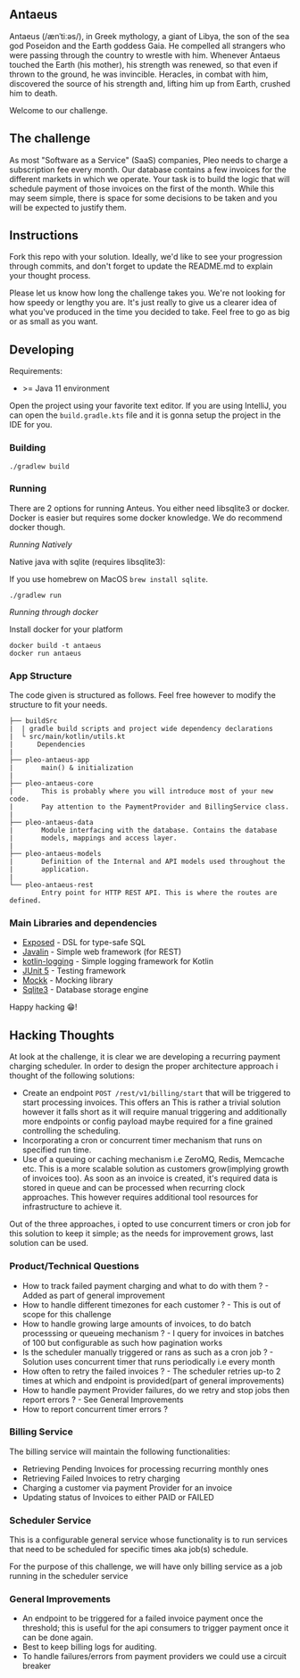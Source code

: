 ## Antaeus

Antaeus (/ænˈtiːəs/), in Greek mythology, a giant of Libya, the son of the sea god Poseidon and the Earth goddess Gaia. He compelled all strangers who were passing through the country to wrestle with him. Whenever Antaeus touched the Earth (his mother), his strength was renewed, so that even if thrown to the ground, he was invincible. Heracles, in combat with him, discovered the source of his strength and, lifting him up from Earth, crushed him to death.

Welcome to our challenge.

## The challenge

As most "Software as a Service" (SaaS) companies, Pleo needs to charge a subscription fee every month. Our database contains a few invoices for the different markets in which we operate. Your task is to build the logic that will schedule payment of those invoices on the first of the month. While this may seem simple, there is space for some decisions to be taken and you will be expected to justify them.

## Instructions

Fork this repo with your solution. Ideally, we'd like to see your progression through commits, and don't forget to update the README.md to explain your thought process.

Please let us know how long the challenge takes you. We're not looking for how speedy or lengthy you are. It's just really to give us a clearer idea of what you've produced in the time you decided to take. Feel free to go as big or as small as you want.

## Developing

Requirements:
- \>= Java 11 environment

Open the project using your favorite text editor. If you are using IntelliJ, you can open the `build.gradle.kts` file and it is gonna setup the project in the IDE for you.

### Building

```
./gradlew build
```

### Running

There are 2 options for running Anteus. You either need libsqlite3 or docker. Docker is easier but requires some docker knowledge. We do recommend docker though.

*Running Natively*

Native java with sqlite (requires libsqlite3):

If you use homebrew on MacOS `brew install sqlite`.

```
./gradlew run
```

*Running through docker*

Install docker for your platform

```
docker build -t antaeus
docker run antaeus
```

### App Structure
The code given is structured as follows. Feel free however to modify the structure to fit your needs.
```
├── buildSrc
|  | gradle build scripts and project wide dependency declarations
|  └ src/main/kotlin/utils.kt 
|      Dependencies
|
├── pleo-antaeus-app
|       main() & initialization
|
├── pleo-antaeus-core
|       This is probably where you will introduce most of your new code.
|       Pay attention to the PaymentProvider and BillingService class.
|
├── pleo-antaeus-data
|       Module interfacing with the database. Contains the database 
|       models, mappings and access layer.
|
├── pleo-antaeus-models
|       Definition of the Internal and API models used throughout the
|       application.
|
└── pleo-antaeus-rest
        Entry point for HTTP REST API. This is where the routes are defined.
```

### Main Libraries and dependencies
* [Exposed](https://github.com/JetBrains/Exposed) - DSL for type-safe SQL
* [Javalin](https://javalin.io/) - Simple web framework (for REST)
* [kotlin-logging](https://github.com/MicroUtils/kotlin-logging) - Simple logging framework for Kotlin
* [JUnit 5](https://junit.org/junit5/) - Testing framework
* [Mockk](https://mockk.io/) - Mocking library
* [Sqlite3](https://sqlite.org/index.html) - Database storage engine

Happy hacking 😁!


## Hacking Thoughts 

At look at the challenge, it is clear we are developing a recurring payment charging scheduler. In order to design the proper architecture approach i thought of the following solutions:

- Create an endpoint `POST /rest/v1/billing/start` that will be triggered to start processing invoices. This offers an  This is rather a trivial solution however it falls short as it will require manual triggering and additionally more endpoints or config payload maybe required for a fine grained controlling the scheduling.
- Incorporating a cron or concurrent timer mechanism that runs on specified run time. 
- Use of a queuing or caching mechanism i.e ZeroMQ, Redis, Memcache etc. This is a more scalable solution as customers grow(implying growth of invoices too). As soon as an invoice is created, it's required data is stored in queue and can be processed when recurring clock approaches. This however requires additional tool resources for infrastructure to achieve it.


Out of the three approaches, i opted to use concurrent timers or cron job for this solution to keep it simple; as the needs for improvement grows, last solution can be used.

### Product/Technical Questions

- How to track failed payment charging and what to do with them ?
        - Added as part of general improvement
- How to handle different timezones for each customer ?
        - This is out of scope for this challenge
- How to handle growing large amounts of invoices, to do batch processsing or queueing mechanism ?
        - I query for invoices in batches of 100 but configurable as such how pagination works
- Is the scheduler manually triggered or rans as such as a cron job ?
        - Solution uses concurrent timer that runs periodically i.e every month
- How often to retry the failed invoices ?
        - The scheduler retries up-to 2 times at which and endpoint is provided(part of general improvements)
- How to handle payment Provider failures, do we retry and stop jobs then report errors ?
        - See General Improvements
- How to report concurrent timer errors ?

### Billing Service

The billing service will maintain the following functionalities:
- Retrieving Pending Invoices for processing recurring monthly ones
- Retrieving Failed Invoices to retry charging
- Charging a customer via payment Provider for an invoice
- Updating status of Invoices to either PAID or FAILED


### Scheduler Service

This is a configurable general service whose functionality is to run services that need to be scheduled for specific times aka job(s) schedule.

For the purpose of this challenge, we will have only billing service as a job running in the scheduler service


### General Improvements

- An endpoint to be triggered for a failed invoice payment once the threshold; this is useful for the api consumers to trigger payment once it can be done again.
- Best to keep billing logs for auditing.
- To handle failures/errors from payment providers we could use a circuit breaker
